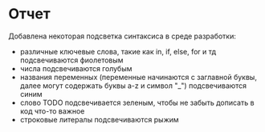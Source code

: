 # Oтчет

Добавлена некоторая подсветка синтаксиса в среде разработки:
* различные ключевые слова, такие как in, if, else, for и тд подсвечиваются фиолетовым
* числа подсвечиваются голубым
* названия переменных (переменные начинаются с заглавной буквы, далее могут содержать буквы a-z и символ "_") подсвечиваются синим
* слово TODO подсвечивается зеленым, чтобы не забыть дописать в код что-то важное
* строковые литералы подсвечиваются рыжим